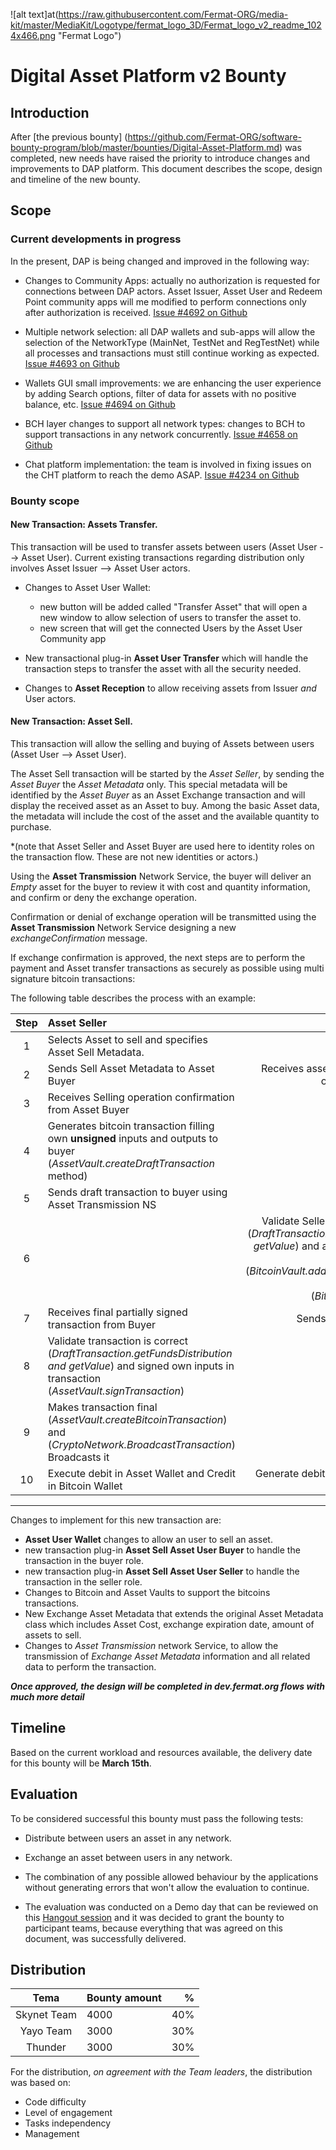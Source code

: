 ![alt text]at(https://raw.githubusercontent.com/Fermat-ORG/media-kit/master/MediaKit/Logotype/fermat_logo_3D/Fermat_logo_v2_readme_1024x466.png  "Fermat Logo")

# Digital Asset Platform v2 Bounty

## Introduction

After [the previous bounty] (https://github.com/Fermat-ORG/software-bounty-program/blob/master/bounties/Digital-Asset-Platform.md) was completed, new needs have raised the priority to introduce changes and improvements to DAP platform. This document describes the scope, design and timeline of the new bounty.

## Scope

### Current developments in progress

In the present, DAP is being changed and improved in the following way:

* Changes to Community Apps: actually no authorization is requested for connections between DAP actors. Asset Issuer, Asset User and Redeem Point community apps will me modified to perform connections only after authorization is received. [Issue #4692 on Github](https://github.com/bitDubai/fermat/issues/4692)

* Multiple network selection: all DAP wallets and sub-apps will allow the selection of the NetworkType (MainNet, TestNet and RegTestNet) while all processes and transactions must still continue working as expected. [Issue #4693 on Github](https://github.com/bitDubai/fermat/issues/4693)

* Wallets GUI small improvements: we are enhancing the user experience by adding Search options, filter of data for assets with no positive balance, etc. [Issue #4694 on Github](https://github.com/bitDubai/fermat/issues/4694)

* BCH layer changes to support all network types: changes to BCH to support transactions in any network concurrently. [Issue #4658 on Github](https://github.com/bitDubai/fermat/issues/4658)

* Chat platform implementation: the team is involved in fixing issues on the CHT platform to reach the demo ASAP. [Issue #4234 on Github](https://github.com/bitDubai/fermat/issues/4234)


### Bounty scope

#### New Transaction: Assets Transfer.

This transaction will be used to transfer assets between users (Asset User --> Asset User). Current existing transactions regarding distribution only involves Asset Issuer --> Asset User actors.

* Changes to Asset User Wallet: 
    * new button will be added called "Transfer Asset" that will open a new window to allow selection of users to transfer the asset to.
    * new screen that will get the connected Users by the Asset User Community app
    
* New transactional plug-in **Asset User Transfer** which will handle the transaction steps to transfer the asset with all the security needed.

* Changes to **Asset Reception** to allow receiving assets from Issuer *and* User actors.
    
#### New Transaction: Asset Sell.

This transaction will allow the selling and buying of Assets between users (Asset User --> Asset User).

The Asset Sell transaction will be started by the *Asset Seller*, by sending the *Asset Buyer* the *Asset Metadata* only. This special metadata will be identified by the *Asset Buyer* as an Asset Exchange transaction and will display the received asset as an Asset to buy. Among the basic Asset data, the metadata will include the cost of the asset and the available quantity to purchase.

*(note that Asset Seller and Asset Buyer are used here to identity roles on the transaction flow. These are not new identities or actors.)

Using the **Asset Transmission** Network Service, the buyer will deliver an *Empty* asset for the buyer to review it with cost and quantity information, and confirm or deny the exchange operation.

Confirmation or denial of exchange operation will be transmitted using the **Asset Transmission** Network Service designing a new *exchangeConfirmation* message.

If exchange confirmation is approved, the next steps are to perform the payment and Asset transfer transactions as securely as possible using multi signature bitcoin transactions:


The following table describes the process with an example:

| Step | Asset Seller | Asset Buyer |
|:---:|:---|---:|
|1|Selects Asset to sell and specifies Asset Sell Metadata. | |
|2|Sends Sell Asset Metadata to Asset Buyer | Receives asset information and confirms operation of buying a 1BTC.|
|3|Receives Selling operation confirmation from Asset Buyer| |
|4| Generates bitcoin transaction  filling own **unsigned** inputs and outputs to buyer (*AssetVault.createDraftTransaction* method) |
|5| Sends draft transaction to buyer using Asset Transmission NS| Received Draft transaction |
|6| | Validate Seller transaction is well formed (*DraftTransaction.getFundsDistribution and getValue*) and add own inputs and outputs for buyer  (*BitcoinVault.addInputsToDraftTransaction*). Transaction then is **signed** (*BitcoinVault.signTransaction*) |
|7| Receives final partially signed transaction from Buyer | Sends transaction to Asset Buyer|
|8| Validate transaction is correct (*DraftTransaction.getFundsDistribution and getValue*) and signed own inputs in transaction (*AssetVault.signTransaction*) | |
|9| Makes transaction final (*AssetVault.createBitcoinTransaction*) and (*CryptoNetwork.BroadcastTransaction*) Broadcasts it| |
|10| Execute debit in Asset Wallet and Credit in Bitcoin Wallet| Generate debit in Bitcoin Wallet and credit in Asset Wallet|

---

Changes to implement for this new transaction are:

* **Asset User Wallet** changes to allow an user to sell an asset.
* new transaction plug-in **Asset Sell Asset User Buyer** to handle the transaction in the buyer role.
* new transaction plug-in **Asset Sell Asset User Seller** to handle the transaction in the seller role.
* Changes to Bitcoin and Asset Vaults to support the bitcoins transactions.
* New Exchange Asset Metadata that extends the original Asset Metadata class which includes Asset Cost, exchange expiration date, amount of assets to sell.
* Changes to *Asset Transmission* network Service, to allow the transmission of *Exchange Asset Metadata* information and all related data to perform the transaction.

***Once approved, the design will be completed in dev.fermat.org flows with much more detail***
     

## Timeline

Based on the current workload and resources available, the delivery date for this bounty will be **March 15th**.

## Evaluation

To be considered successful this bounty must pass the following tests:

* Distribute between users an asset in any network.
* Exchange an asset between users in any network.
* The combination of any possible allowed behaviour by the applications without generating errors that won't allow the evaluation to continue.

* The evaluation was conducted on a Demo day that can be reviewed on this [Hangout session](https://www.youtube.com/watch?v=nysLHEIv6U4)
and it was decided to grant the bounty to participant teams, because everything that was agreed on this document, was successfully delivered.

## Distribution

| Tema | Bounty amount | % |
|:---:|:---|---:|
|Skynet Team|4000|40%|
|Yayo Team |3000|30%|
|Thunder|3000|30%|

For the distribution, *on agreement with the Team leaders*, the distribution was based on:

* Code difficulty
* Level of engagement
* Tasks independency
* Management


